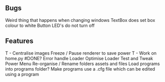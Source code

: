 ## Bugs

Weird thing that happens when changing windows
TextBox does set box colour to white
Button LED's do not turn off



## Features

T - Centralise images
Freeze / Pause renderer to save power
T - Work on home.py #DONE?
Error handle Loader
Optimise Loader
Test and Tweak Power Menu
Re-organise / Rename folders assets and files
Load programs into programs folder?
Make programs use a .cfg file which can be edited using a program
